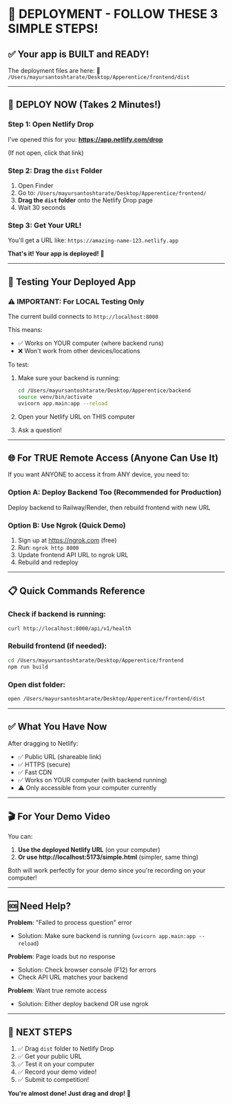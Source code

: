 # 🎯 DEPLOYMENT - FOLLOW THESE 3 SIMPLE STEPS!

## ✅ Your app is BUILT and READY!

The deployment files are here:
📁 `/Users/mayursantoshtarate/Desktop/Apperentice/frontend/dist`

---

## 🚀 DEPLOY NOW (Takes 2 Minutes!)

### Step 1: Open Netlify Drop
I've opened this for you: **https://app.netlify.com/drop**

(If not open, click that link)

### Step 2: Drag the `dist` Folder
1. Open Finder
2. Go to: `/Users/mayursantoshtarate/Desktop/Apperentice/frontend/`
3. **Drag the `dist` folder** onto the Netlify Drop page
4. Wait 30 seconds

### Step 3: Get Your URL!
You'll get a URL like: `https://amazing-name-123.netlify.app`

**That's it! Your app is deployed! 🎉**

---

## 🧪 Testing Your Deployed App

### ⚠️ IMPORTANT: For LOCAL Testing Only
The current build connects to `http://localhost:8000`

This means:
- ✅ Works on YOUR computer (where backend runs)
- ❌ Won't work from other devices/locations

To test:
1. Make sure your backend is running:
   ```bash
   cd /Users/mayursantoshtarate/Desktop/Apperentice/backend
   source venv/bin/activate
   uvicorn app.main:app --reload
   ```

2. Open your Netlify URL on THIS computer
3. Ask a question!

---

## 🌐 For TRUE Remote Access (Anyone Can Use It)

If you want ANYONE to access it from ANY device, you need to:

### Option A: Deploy Backend Too (Recommended for Production)
Deploy backend to Railway/Render, then rebuild frontend with new URL

### Option B: Use Ngrok (Quick Demo)
1. Sign up at https://ngrok.com (free)
2. Run: `ngrok http 8000`
3. Update frontend API URL to ngrok URL
4. Rebuild and redeploy

---

## 📋 Quick Commands Reference

### Check if backend is running:
```bash
curl http://localhost:8000/api/v1/health
```

### Rebuild frontend (if needed):
```bash
cd /Users/mayursantoshtarate/Desktop/Apperentice/frontend
npm run build
```

### Open dist folder:
```bash
open /Users/mayursantoshtarate/Desktop/Apperentice/frontend/dist
```

---

## ✅ What You Have Now

After dragging to Netlify:
- ✅ Public URL (shareable link)
- ✅ HTTPS (secure)
- ✅ Fast CDN
- ✅ Works on YOUR computer (with backend running)
- ⚠️ Only accessible from your computer currently

---

## 🎬 For Your Demo Video

You can:
1. **Use the deployed Netlify URL** (on your computer)
2. **Or use http://localhost:5173/simple.html** (simpler, same thing)

Both will work perfectly for your demo since you're recording on your computer!

---

## 🆘 Need Help?

**Problem**: "Failed to process question" error
- Solution: Make sure backend is running (`uvicorn app.main:app --reload`)

**Problem**: Page loads but no response
- Solution: Check browser console (F12) for errors
- Check API URL matches your backend

**Problem**: Want true remote access
- Solution: Either deploy backend OR use ngrok

---

## 🚀 NEXT STEPS

1. ✅ Drag `dist` folder to Netlify Drop
2. ✅ Get your public URL
3. ✅ Test it on your computer
4. ✅ Record your demo video!
5. ✅ Submit to competition!

**You're almost done! Just drag and drop! 🎉**
